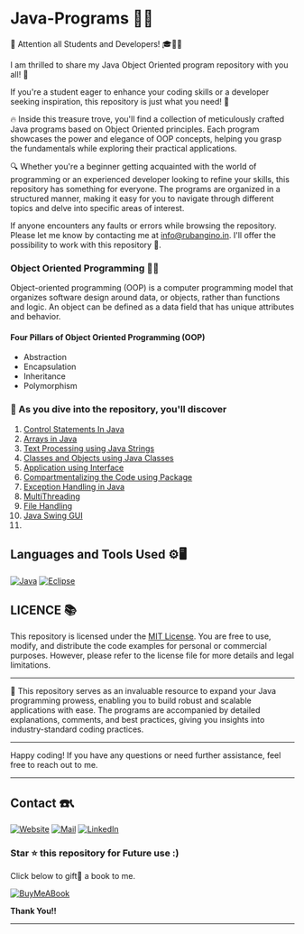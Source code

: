 # Java-Programs 👨‍💻

📢 Attention all Students and Developers! 🎓👩‍💻

I am thrilled to share my Java Object Oriented program repository with you all! 🚀

If you're a student eager to enhance your coding skills or a developer seeking inspiration, this repository is just what you need! 🌟

🔥 Inside this treasure trove, you'll find a collection of meticulously crafted Java programs based on Object Oriented principles. Each program showcases the power and elegance of OOP concepts, helping you grasp the fundamentals while exploring their practical applications.

🔍 Whether you're a beginner getting acquainted with the world of programming or an experienced developer looking to refine your skills, this repository has something for everyone. The programs are organized in a structured manner, making it easy for you to navigate through different topics and delve into specific areas of interest.

If anyone encounters any faults or errors while browsing the repository. Please let me know by contacting me at info@rubangino.in. I'll offer the possibility to work with this repository 🤝.

### Object Oriented Programming 🧑‍💻

Object-oriented programming (OOP) is a computer programming model that organizes software design around data, or objects, rather than functions and logic. An object can be defined as a data field that has unique attributes and behavior.

#### Four Pillars of Object Oriented Programming (OOP)

- Abstraction 
- Encapsulation
- Inheritance 
- Polymorphism

### 🎯 As you dive into the repository, you'll discover

1. [Control Statements In Java](/1-Control-Statements-in-Java)
2. [Arrays in Java](/2-Arrays-in-java)
3. [Text Processing using Java Strings](/3-Text-processing-using-java-strings)
4. [Classes and Objects using Java Classes](/4-Classes-and-Objects-in-Java)
5. [Application using Interface](/5-Application-using-Interface)
6. [Compartmentalizing the Code using Package](/6-Compartmentalizing-the-Code-using-package)
7. [Exception Handling in Java](/7-Exception-handling-in-Java)
8. [MultiThreading](/8-MultiThreading)
9. [File Handling](/9-FileHandling)
10. [Java Swing GUI](/10-JavaSwingGUI)
11. 

## Languages and Tools Used ⚙️🖥️

[![Java](https://img.shields.io/badge/Java-ED8B00?style=for-the-badge&logo=java&logoColor=white)](https://github.com/Ruban2205/Java-Programs)
[![Eclipse](https://img.shields.io/badge/Eclipse-2C2255?style=for-the-badge&logo=eclipse&logoColor=white)](https://github.com/Ruban2205/Java-Programs)


## LICENCE 📚

This repository is licensed under the [MIT License](/LICENSE). You are free to use, modify, and distribute the code examples for personal or commercial purposes. However, please refer to the license file for more details and legal limitations.

---

🚀 This repository serves as an invaluable resource to expand your Java programming prowess, enabling you to build robust and scalable applications with ease. The programs are accompanied by detailed explanations, comments, and best practices, giving you insights into industry-standard coding practices.

---

Happy coding! If you have any questions or need further assistance, feel free to reach out to me.

<hr/>

## Contact ☎️📞

[![Website](https://img.shields.io/badge/website-000000?style=for-the-badge&logo=About.me&logoColor=white)](https://rubangino.in/)
[![Mail](https://img.shields.io/badge/Email-D14836?style=for-the-badge&logo=gmail&logoColor=white)](mailto:info@rubangino.in)
[![LinkedIn](https://img.shields.io/badge/LinkedIn-0077B5?style=for-the-badge&logo=linkedin&logoColor=white)](https://www.linkedin.com/in/ruban-gino-singh/)


### Star ⭐ this repository for Future use :)

Click below to gift🎁 a book to me.

[![BuyMeABook](https://img.shields.io/badge/Buy%20Me%20a%20Book-ffdd00?style=for-the-badge&logo=buy-me-a-book&logoColor=black)
](https://bit.ly/3M5jxLd)

**Thank You!!**

<hr/>
